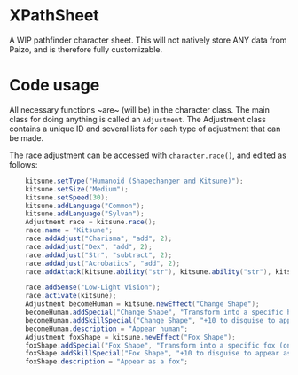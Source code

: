 # XPathSheet
A WIP pathfinder character sheet. This will not natively store ANY data from Paizo, and is therefore fully customizable.

# Code usage
All necessary functions ~are~ (will be) in the character class. The main class for doing anything is called an `Adjustment`. The Adjustment class contains a unique ID and several lists for each type of adjustment that can be made.

The race adjustment can be accessed with `character.race()`, and edited as follows:
```Java
	kitsune.setType("Humanoid (Shapechanger and Kitsune)");
	kitsune.setSize("Medium");
	kitsune.setSpeed(30);
	kitsune.addLanguage("Common");
	kitsune.addLanguage("Sylvan");
	Adjustment race = kitsune.race();
	race.name = "Kitsune";
	race.addAdjust("Charisma", "add", 2);
	race.addAdjust("Dex", "add", 2);
	race.addAdjust("Str", "subtract", 2);
	race.addAdjust("Acrobatics", "add", 2);
	race.addAttack(kitsune.ability("str"), kitsune.ability("str"), kitsune.BAB(), "1d4", "PSB", "Bite");

	race.addSense("Low-Light Vision");
	race.activate(kitsune);
	Adjustment becomeHuman = kitsune.newEffect("Change Shape");
	becomeHuman.addSpecial("Change Shape", "Transform into a specific human (only one per lifetime) and get +10 to disguise to appear human. Changing shape is a standard action");
	becomeHuman.addSkillSpecial("Change Shape", "+10 to disguise to appear human");
	becomeHuman.description = "Appear human";
	Adjustment foxShape = kitsune.newEffect("Fox Shape");
	foxShape.addSpecial("Fox Shape", "Transform into a specific fox (only one per lifetime) and get +10 to disguise to appear as a fox. Changing shape is a standard action");		
	foxShape.addSkillSpecial("Fox Shape", "+10 to disguise to appear as a fox");
	foxShape.description = "Appear as a fox";
```